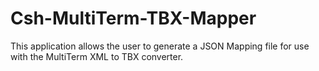 # Csh-MultiTerm-TBX-Mapper
This application allows the user to generate a JSON Mapping file for use with the MultiTerm XML to TBX converter.
